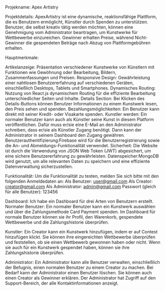 Projekname: Apex Artistry

Projektdetails:
ApexArtistry ist eine dynamische, reaktionsfähige Plattform, die es Benutzern ermöglicht, Künstler durch Spenden zu unterstützen. Benutzer, die selbst kreativ tätig werden möchten, können eine Genehmigung vom Administrator beantragen, um Kunstwerke für Wettbewerbe einzureichen. Gewinner erhalten Preise, während Nicht-Gewinner die gespendeten Beträge nach Abzug von Plattformgebühren erhalten.

Hauptmerkmale:

Artikelanzeige:
Präsentation verschiedener Kunstwerke von Künstlern mit Funktionen wie Gewöhnung oder Bearbeitung, Bildern, Zusammenfassungen und Preisen.
Responsive Design:
Gewährleistung einer nahtlosen Benutzererfahrung auf verschiedenen Geräten, einschließlich Desktops, Tablets und Smartphones.
Dynamisches Routing:
Nutzung von React.js dynamischem Routing für die effiziente Bearbeitung unterschiedlicher Seiten und Inhalte.
Details Section: Bei Klicken des Details-Buttons können Benutzer Informationen zu einem Kunstwerk lesen, den Preis sehen und spenden.
Bezahlungsmöglichkeiten: Ein Benutzer kann direkt mit seiner Kredit- oder Visakarte spenden.
Kunstler werden: Ein normaler Benutzer kann auch als Künstler seine Kunst in diesem Platform veröffentlichen. Dafür muss er/sie eine E-Mail an den Administrator schreiben, dass er/sie als Künstler Zugang benötigt. Dann kann der Administrator in seinem Dashboard den Zugang gewähren.
Benutzerauthentifizierung:Firebase wird für die Benutzerregistrierung sowie die An- und Abmeldungs-Funktionalität verwendet.
Sicherheit: Die Website ist durch die Verwendung von JSON Web Token (JWT) abgesichert, um eine sichere Benutzererfahrung zu gewährleisten.
Datenspeicher:MongoDB wird genutzt, um alle relevanten Daten zu speichern und eine effiziente Datenverwaltung sicherzustellen.

Funktionalität: Um die Funktionalität zu testen, melden Sie sich bitte mit den folgenden Anmeldedaten an:
Als Benutzer: user@gmail.com
Als Creator: creator@gmail.com
Als Administrator: admin@gmail.com
Passwort (gleich für alle Benutzer): 123456

Dashboard: Ich habe ein Dashboard für drei Arten von Benutzern erstellt.
Normaler Benutzer: Ein normaler Benutzer kann ein Kunstwerk auswählen und über die Zahlungsmethode Card Payment spenden. Im Dashboard für normale Benutzer können sie ihr Profil, den Warenkorb, gespendete Wettbewerbe und die Zahlungshistorie überprüfen.

Kunstler: Ein Creator kann ein Kunstwerk hinzufügen, indem er auf Contest hinzufügen klickt. Sie können ihre eingereichten Wettbewerbe überprüfen und feststellen, ob sie einen Wettbewerb gewonnen haben oder nicht. Wenn sie auch für ein Kunstwerk gespendet haben, können sie ihre Zahlungshistorie überprüfen.

Administrator: Ein Administrator kann alle Benutzer verwalten, einschließlich der Befugnis, einen normalen Benutzer zu einem Creator zu machen. Bei Bedarf kann der Administrator einen Benutzer löschen. Sie können auch einen Creator als Gewinner erklären. Der Administrator hat Zugriff auf den Support-Bereich, der alle Kontaktinformationen anzeigt.
